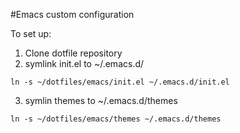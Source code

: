 #Emacs custom configuration

To set up:
1. Clone dotfile repository
2. symlink init.el to ~/.emacs.d/

```ln -s ~/dotfiles/emacs/init.el ~/.emacs.d/init.el```

3. symlin themes to ~/.emacs.d/themes

```ln -s ~/dotfiles/emacs/themes ~/.emacs.d/themes```


